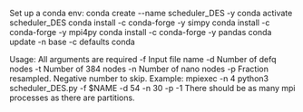Set up a conda env:
conda create --name scheduler_DES -y
conda activate scheduler_DES
conda install -c conda-forge -y simpy
conda install -c conda-forge -y mpi4py
conda install -c conda-forge -y pandas
conda update -n base -c defaults conda




Usage: 
All arguments are required
	-f Input file name
	-d Number of defq nodes
	-t Number of 384 nodes
	-n Number of nano nodes
	-p Fraction resampled. Negative number to skip.
Example: mpiexec -n 4 python3 scheduler_DES.py -f $NAME -d 54 -n 30 -p -1
	There should be as many mpi processes as there are partitions.  

